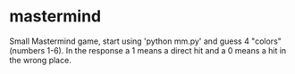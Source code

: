 # mastermind

Small Mastermind game, start using 'python mm.py' and guess 4 "colors" (numbers 1-6). In the response a 1 means a direct hit and a 0 means a hit in the wrong place.
